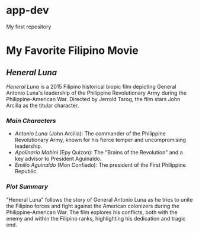 # app-dev
My first repository

# My Favorite Filipino Movie

## *Heneral Luna*

*Heneral Luna* is a 2015 Filipino historical biopic film depicting General Antonio Luna's leadership of the Philippine Revolutionary Army during the Philippine-American War. Directed by Jerrold Tarog, the film stars John Arcilla as the titular character.

### *Main Characters*

- *Antonio Luna* (John Arcilla): The commander of the Philippine Revolutionary Army, known for his fierce temper and uncompromising leadership.
- *Apolinario Mabini* (Epy Quizon): The "Brains of the Revolution" and a key advisor to President Aguinaldo.
- *Emilio Aguinaldo* (Mon Confiado): The president of the First Philippine Republic.

### *Plot Summary*

"Heneral Luna" follows the story of General Antonio Luna as he tries to unite the Filipino forces and fight against the American colonizers during the Philippine-American War. The film explores his conflicts, both with the enemy and within the Filipino ranks, highlighting his dedication and tragic end.
